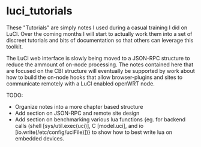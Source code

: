 luci_tutorials
==============

<p>These "Tutorials" are simply notes I used during a casual training I did on LuCI. Over the coming months I will start to actually work them into a set of discreet tutorials and bits of documentation so that others can leverage this toolkit.</p> 

<p>The LuCI web interface is slowly being moved to a JSON-RPC structure to reduce the ammount of on-node processing. The notes contained here that are focused on the CBI structure will eventually be supported by work about how to build the on-node hooks that allow browser-plugins and sites to communicate remotely with a LuCI enabled openWRT node.</p>

TODO: 
 * Organize notes into a more chapter based structure
 * Add section on JSON-RPC and remote site design
 * Add section on benchmarking various lua functions {eg. for backend calls (shell [sys/util.exec(uci)], C [model.uci], and io [io.write(/etc/config/uciFile)])} to show how to best write lua on embedded devices. 
